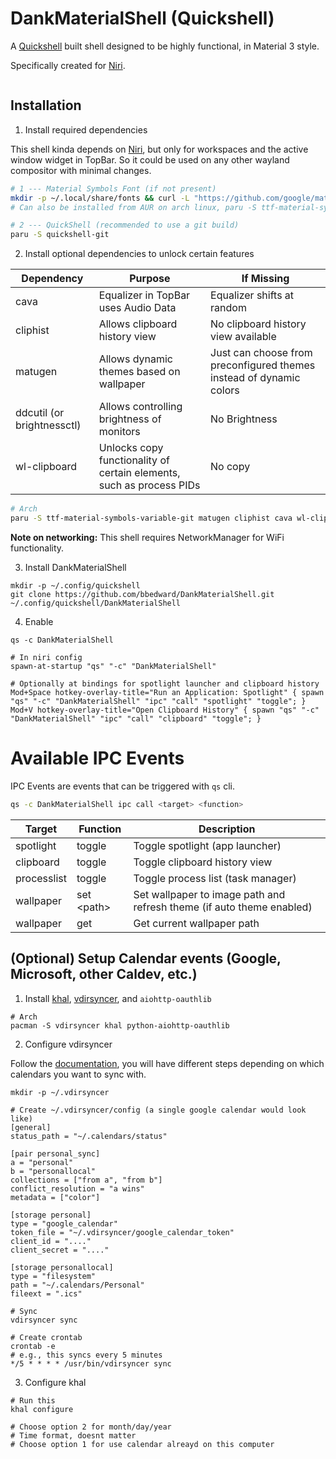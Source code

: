 # DankMaterialShell (Quickshell)

A [Quickshell](https://quickshell.org/) built shell designed to be highly functional, in Material 3 style.

Specifically created for [Niri](https://github.com/YaLTeR/niri).

<image>

## Installation

1. Install required dependencies

This shell kinda depends on [Niri](https://github.com/YaLTeR/niri), but only for workspaces and the active window widget in TopBar. So it could be used on any other wayland compositor with minimal changes.

```bash
# 1 --- Material Symbols Font (if not present)
mkdir -p ~/.local/share/fonts && curl -L "https://github.com/google/material-design-icons/raw/master/variablefont/MaterialSymbolsRounded%5BFILL%2CGRAD%2Copsz%2Cwght%5D.ttf" -o ~/.local/share/fonts/MaterialSymbolsRounded.ttf && fc-cache -f
# Can also be installed from AUR on arch linux, paru -S ttf-material-symbols-variable-git 

# 2 --- QuickShell (recommended to use a git build)
paru -S quickshell-git
```

2. Install optional dependencies to unlock certain features

| Dependency | Purpose | If Missing |
|------------|---------|------------|
| cava | Equalizer in TopBar uses Audio Data | Equalizer shifts at random |
| cliphist | Allows clipboard history view | No clipboard history view available |
| matugen | Allows dynamic themes based on wallpaper | Just can choose from preconfigured themes instead of dynamic colors |
| ddcutil (or brightnessctl) | Allows controlling brightness of monitors | No Brightness |
| wl-clipboard | Unlocks copy functionality of certain elements, such as process PIDs | No copy |

```bash
# Arch
paru -S ttf-material-symbols-variable-git matugen cliphist cava wl-clipboard ddcutil
```

**Note on networking:** This shell requires NetworkManager for WiFi functionality.

3. Install DankMaterialShell

```
mkdir -p ~/.config/quickshell
git clone https://github.com/bbedward/DankMaterialShell.git ~/.config/quickshell/DankMaterialShell
```

4. Enable

```
qs -c DankMaterialShell

# In niri config
spawn-at-startup "qs" "-c" "DankMaterialShell"

# Optionally at bindings for spotlight launcher and clipboard history
Mod+Space hotkey-overlay-title="Run an Application: Spotlight" { spawn "qs" "-c" "DankMaterialShell" "ipc" "call" "spotlight" "toggle"; }
Mod+V hotkey-overlay-title="Open Clipboard History" { spawn "qs" "-c" "DankMaterialShell" "ipc" "call" "clipboard" "toggle"; }
```

# Available IPC Events

IPC Events are events that can be triggered with `qs` cli.

```bash
qs -c DankMaterialShell ipc call <target> <function>
```

| Target | Function | Description |
|--------|----------|-------------|
| spotlight | toggle | Toggle spotlight (app launcher) |
| clipboard | toggle | Toggle clipboard history view |
| processlist | toggle | Toggle process list (task manager) |
| wallpaper | set \<path\> | Set wallpaper to image path and refresh theme (if auto theme enabled) |
| wallpaper | get | Get current wallpaper path |

## (Optional) Setup Calendar events (Google, Microsoft, other Caldev, etc.)

1. Install [khal](https://github.com/pimutils/khal), [vdirsyncer](https://github.com/pimutils/vdirsyncer), and `aiohttp-oauthlib`

```
# Arch
pacman -S vdirsyncer khal python-aiohttp-oauthlib
```

2. Configure vdirsyncer

Follow the [documentation](https://vdirsyncer.pimutils.org/en/stable/config.html), you will have different steps depending on which calendars you want to sync with.

```
mkdir -p ~/.vdirsyncer

# Create ~/.vdirsyncer/config (a single google calendar would look like)
[general]
status_path = "~/.calendars/status"

[pair personal_sync]
a = "personal"
b = "personallocal"
collections = ["from a", "from b"]
conflict_resolution = "a wins"
metadata = ["color"]

[storage personal]
type = "google_calendar"
token_file = "~/.vdirsyncer/google_calendar_token"
client_id = "...."
client_secret = "...."

[storage personallocal]
type = "filesystem"
path = "~/.calendars/Personal"
fileext = ".ics"

# Sync
vdirsyncer sync

# Create crontab
crontab -e 
# e.g., this syncs every 5 minutes
*/5 * * * * /usr/bin/vdirsyncer sync
```

3. Configure khal

```
# Run this
khal configure

# Choose option 2 for month/day/year
# Time format, doesnt matter
# Choose option 1 for use calendar alreayd on this computer
```

